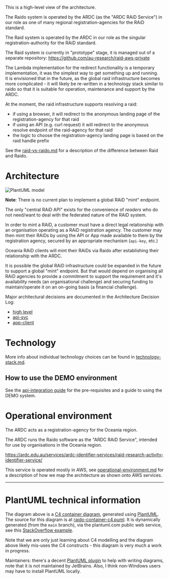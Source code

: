 This is a high-level view of the architecture.

The Raido system is operated by the ARDC (as the "ARDC RAiD Service") in our 
role as one of many regional registration-agencies for the RAiD standard.

The Raid system is operated by the ARDC in our role as the singular 
registration-authority for the RAiD standard. 

The Raid system is currently in "prototype" stage, it is managed out of a 
separate repository: https://github.com/au-research/raid-aws-private

The Lambda implementation for the redirect functionality is a temporary 
implementation, it was the simplest way to get something up and running.  
It is envisioned that in the future, as the global raid infrastructure becomes 
more complicated - it will likely be re-written in a technology stack similar 
to raido so that it is suitable for operation, maintenance and support by 
the ARDC.

At the moment, the raid infrastructure supports resolving a raid:
* if using a browser, it will redirect to the anonymous landing page of the 
  registration-agency for that raid
* if using an API (e.g. curl request) it will redirect to the anonymous resolve 
  endpoint of the raid-agency for that raid
* the logic to choose the registration-agency landing page is based on the raid 
  handle prefix

See the [raid-vs-raido.md](/doc/raid-vs-raido.md) for a description of 
the difference between Raid and Raido.


# Architecture
<!--- Note the `?cache=no` param --->
![PlantUML model](https://www.plantuml.com/plantuml/png/9Sl13G8n34JHErL00OaldEZ6E1Qnb3WhPopQPrTSvyr_cCl8fXdZte5ZluY2l_LZwFdEhI7BeOugQn9d2TtA8VryMLiqsPpQ4hesWmeoz6_bAa_MAFAins17pd7x0G00?cache=no)

**Note**: There is no current plan to implement a global RAiD "mint" 
endpoint.

The only "central RAiD API" exists for the convenience of _readers_ who do not 
need/want to deal with the federated nature of the RAiD system.

In order to mint a RAiD, a customer must have a direct legal relationship 
with an organisation operating as a RAiD registration agency.  The customer 
may then mint their RAiDs by using the API or App made available to them by
the registration agency, secured by an appropriate mechanism (`api-key`, etc.)

Oceania RAiD clients will mint their RAiDs via Raido after establishing 
their relationship with the ARDC.

It is possible the global RAiD infrastructure could be expanded in the 
future to support a global "mint" endpoint.  But that would depend on organising
all RAiD agencies to provide a commitment to support the requirement and 
it's availability needs (an organisational challenge) and securing funding to 
maintain/operate it on an on-going basis (a financial challenge).  


Major architectural decisions are documented in the Architecture Decision Log:
* [high level](../adr)
* [api-svc](../../api-svc/doc/adr)
* [app-client](../../app-client/doc/adr)


# Technology

More info about individual technology choices can be found in 
[technology-stack.md](../architecture/technology-stack.md).

## How to use the DEMO environment

See the [api-integration guide](/doc/api-integration/readme.md) for the 
pre-requisites and a guide to using the DEMO system.


# Operational environment

The ARDC acts as a registration-agency for the Oceania region.  

The ARDC runs the Raido software as the "ARDC RAiD Service", intended for use
by organisations in the Oceania region.

https://ardc.edu.au/services/ardc-identifier-services/raid-research-activity-identifier-service/

This service is operated mostly in AWS, see 
[operational-environment.md](./environment/operational-environment.md)
for a description of how we map the architecture as shown onto AWS services.

----

# PlantUML technical information  


The diagram above is a 
[C4 container diagram](https://en.wikipedia.org/wiki/C4_model), 
generated using [PlantUML](https://plantuml.com/).
The source for this diagram is at
[raido-container-c4.puml](./raido-container-c4.puml).
It is dynamically generated (from the `main` branch), via the plantuml.com 
public web service, see this 
[StackOverflow example](https://stackoverflow.com/a/32771815/924597).

Note that we are only just learning about C4 modelling and the diagram above
likely mis-uses the C4 constructs - this diagram is very much a work in 
progress.

Maintainers: there's a decent 
[PlantUML plugin](https://plugins.jetbrains.com/plugin/7017-plantuml-integration) 
to help with writing diagrams, 
note that it is not maintained by JetBrains.
Also, I think non-Windows users may have to install PlantUML locally.
